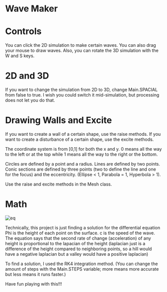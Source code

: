 # Wave Maker

# Controls

You can click the 2D simulation to make certain waves. You can also drag your mouse to draw waves. Also, you can rotate the 3D simulation with the W and S keys.

# 2D and 3D

If you want to change the simulation from 2D to 3D, change Main.SPACIAL from false to true. I wish you could switch it mid-simulation, but processing does not let you do that.

# Drawing Walls and Excite

If you want to create a wall of a certain shape, use the raise methods. If you want to create a disturbance of a certain shape, use the excite methods.

The coordinate system is from [0,1] for both the x and y. 0 means all the way to the left or at the top while 1 means all the way to the right or the bottom.

Circles are defined by a point and a radius.
Lines are defined by two points.
Conic sections are defined by three points (two to define the line and one for the focus) and the eccentricity. (Ellipse < 1, Parabola = 1, Hyperbola > 1).

Use the raise and excite methods in the Mesh class.

# Math

![eq](https://user-images.githubusercontent.com/57644413/150157265-23e91d39-69c1-4cb4-9ee6-bdc71697e282.PNG)

Technically, this project is just finding a solution for the differential equation 
Phi is the height of each point on the surface.
c is the speed of the wave.
The equation says that the second rate of change (acceleration) of any height is proportional to the lapacian of the height (laplacian just is a difference of the height compared to neighboring points, so a hill would have a negative laplacian but a valley would have a positive laplacian)

To find a solution, I used the RK4 integration method. (You can change the amount of steps with the Main.STEPS variable; more means more accurate but less means it runs faster.)

Have fun playing with this!!!
